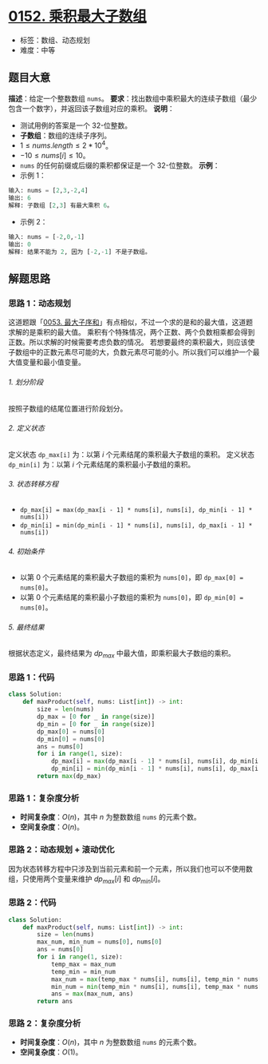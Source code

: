 # [0152. 乘积最大子数组](https://leetcode.cn/problems/maximum-product-subarray/)
- 标签：数组、动态规划
- 难度：中等
## 题目大意
**描述**：给定一个整数数组 `nums`。
**要求**：找出数组中乘积最大的连续子数组（最少包含一个数字），并返回该子数组对应的乘积。
**说明**：
- 测试用例的答案是一个 32-位整数。
- **子数组**：数组的连续子序列。
- $1 \le nums.length \le 2 * 10^4$。
- $-10 \le nums[i] \le 10$。
- `nums` 的任何前缀或后缀的乘积都保证是一个 32-位整数。
**示例**：
- 示例 1：
```python
输入: nums = [2,3,-2,4]
输出: 6
解释: 子数组 [2,3] 有最大乘积 6。
```
- 示例 2：
```python
输入: nums = [-2,0,-1]
输出: 0
解释: 结果不能为 2, 因为 [-2,-1] 不是子数组。
```
## 解题思路
### 思路 1：动态规划
这道题跟「[0053. 最大子序和](https://leetcode.cn/problems/maximum-subarray/)」有点相似，不过一个求的是和的最大值，这道题求解的是乘积的最大值。
乘积有个特殊情况，两个正数、两个负数相乘都会得到正数。所以求解的时候需要考虑负数的情况。
若想要最终的乘积最大，则应该使子数组中的正数元素尽可能的大，负数元素尽可能的小。所以我们可以维护一个最大值变量和最小值变量。
###### 1. 划分阶段
按照子数组的结尾位置进行阶段划分。
###### 2. 定义状态
定义状态 `dp_max[i]` 为：以第 $i$ 个元素结尾的乘积最大子数组的乘积。
定义状态 `dp_min[i]` 为：以第 $i$ 个元素结尾的乘积最小子数组的乘积。
###### 3. 状态转移方程
- `dp_max[i] = max(dp_max[i - 1] * nums[i], nums[i], dp_min[i - 1] * nums[i])`
- `dp_min[i] = min(dp_min[i - 1] * nums[i], nums[i], dp_max[i - 1] * nums[i])`
###### 4. 初始条件
- 以第 $0$ 个元素结尾的乘积最大子数组的乘积为 `nums[0]`，即 `dp_max[0] = nums[0]`。
- 以第 $0$ 个元素结尾的乘积最小子数组的乘积为 `nums[0]`，即 `dp_min[0] = nums[0]`。
###### 5. 最终结果
根据状态定义，最终结果为 $dp_{max}$ 中最大值，即乘积最大子数组的乘积。
### 思路 1：代码
```python
class Solution:
    def maxProduct(self, nums: List[int]) -> int:
        size = len(nums)
        dp_max = [0 for _ in range(size)]
        dp_min = [0 for _ in range(size)]
        dp_max[0] = nums[0]
        dp_min[0] = nums[0]
        ans = nums[0]
        for i in range(1, size):
            dp_max[i] = max(dp_max[i - 1] * nums[i], nums[i], dp_min[i - 1] * nums[i])
            dp_min[i] = min(dp_min[i - 1] * nums[i], nums[i], dp_max[i - 1] * nums[i])
        return max(dp_max)
```
### 思路 1：复杂度分析
- **时间复杂度**：$O(n)$，其中 $n$ 为整数数组 `nums` 的元素个数。
- **空间复杂度**：$O(n)$。
### 思路 2：动态规划 + 滚动优化
因为状态转移方程中只涉及到当前元素和前一个元素，所以我们也可以不使用数组，只使用两个变量来维护 $dp_{max}[i]$ 和 $dp_{min}[i]$。
### 思路 2：代码
```python
class Solution:
    def maxProduct(self, nums: List[int]) -> int:
        size = len(nums)
        max_num, min_num = nums[0], nums[0]
        ans = nums[0]
        for i in range(1, size):
            temp_max = max_num
            temp_min = min_num
            max_num = max(temp_max * nums[i], nums[i], temp_min * nums[i])
            min_num = min(temp_min * nums[i], nums[i], temp_max * nums[i])
            ans = max(max_num, ans)
        return ans
```
### 思路 2：复杂度分析
- **时间复杂度**：$O(n)$，其中 $n$ 为整数数组 `nums` 的元素个数。
- **空间复杂度**：$O(1)$。
